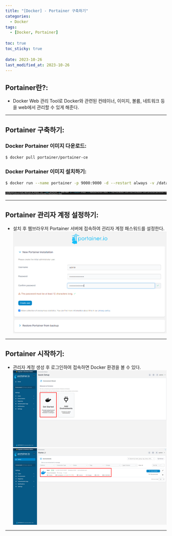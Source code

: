 ```yaml
---
title: "[Docker] - Portainer 구축하기"
categories:
  - Docker
tags:
  - [Docker, Portainer]

toc: true
toc_sticky: true

date: 2023-10-26
last_modified_at: 2023-10-26
---
```


## Portainer란?:
- Docker Web 관리 Tool로 Docker와 관련된 컨테이너, 이미지, 볼륨, 네트워크 등을 web에서 관리할 수 있게 해준다.

* * *

## Portainer 구축하기:
### Docker Portainer 이미지 다운로드:
```bash
$ docker pull portainer/portainer-ce
```

### Docker Portainer 이미지 설치하기:
```bash
$ docker run --name portainer -p 9000:9000 -d --restart always -v /data/portainer:/data -v /var/run/docker.sock:/var/run/docker.sock portainer/portainer-ce
```
[![portainer 이미지 설치](/assets/images/Portainer/portainer%20이미지%20설치.png)](/assets/images/Portainer/portainer%20이미지%20설치.png)

* * *

## Portainer 관리자 계정 설정하기:
- 설치 후 웹브라우저 Portainer 서버에 접속하여 괸리자 계정 패스워드를 설정한다.
[![potainer 계정 패스워드 설정](/assets/images//Portainer/potainer%20계정%20패스워드%20설정.png)](/assets/images//Portainer/potainer%20계정%20패스워드%20설정.png)

* * *

## Portainer 시작하기:
- 관리자 계정 생성 후 로그인하여 접속하면 Docker 환경을 볼 수 있다.
[![potainer 시작](/assets/images/Portainer/potainer%20시작.png)](/assets/images/Portainer/potainer%20시작.png)
[![potainer local 컨테이너 접속](/assets/images/Portainer/potainer%20local%20컨테이너%20접속.png)](/assets/images/Portainer/potainer%20local%20컨테이너%20접속.png)

* * *